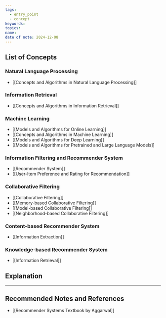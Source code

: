 ```yaml
---
tags:
  - entry_point
  - concept
keywords: 
topics: 
name: 
date of note: 2024-12-08
---
```


## List of Concepts

### Natural Language Processing

- [[Concepts and Algorithms in Natural Language Processing]]

### Information Retrieval

- [[Concepts and Algorithms in Information Retrieval]]


### Machine Learning

- [[Models and Algorithms for Online Learning]]
- [[Concepts and Algorithms in Machine Learning]]
- [[Models and Algorithms for Deep Learning]]
- [[Models and Algorithms for Pretrained and Large Language Models]]

### Information Filtering and Recommender System

- [[Recommender System]]
- [[User-Item Preference and Rating for Recommendation]]


### Collaborative Filtering

- [[Collaborative Filtering]]
- [[Memory-based Collaborative Filtering]]
- [[Model-based Collaborative Filtering]]
- [[Neighborhood-based Collaborative Filtering]]

### Content-based Recommender System

- [[Information Extraction]]

### Knowledge-based Recommender System

- [[Information Retrieval]]



## Explanation





-----------
##  Recommended Notes and References



- [[Recommender Systems Textbook by Aggarwal]]